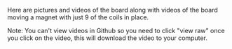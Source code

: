Here are pictures and videos of the board along with videos of the board moving a magnet with just 9 of the coils in place.

Note: You can't view videos in Github so you need to click "view raw" once you click on the video, this will download the video to your computer.
